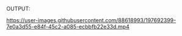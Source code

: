 OUTPUT:



https://user-images.githubusercontent.com/88618993/197692399-7e0a3d55-e84f-45c2-a085-ecbbfb22e33d.mp4


